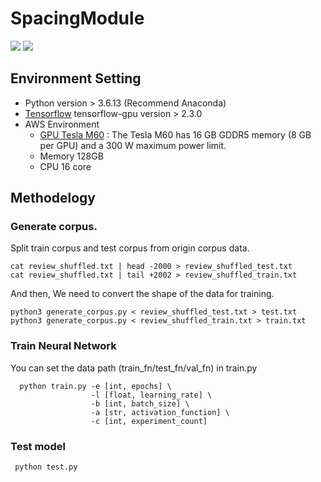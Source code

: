 # SpacingModule
<img src="https://img.shields.io/badge/Python-3776AB?style=flat-square&logo=Python&logoColor=white"/> <img src="https://img.shields.io/badge/Tensorflow-FF6F00?style=flat-square&logo=Tensorflow&logoColor=white"/>

## Environment Setting
* Python version > 3.6.13 (Recommend Anaconda)
* [Tensorflow](https://tensorflow.org, "Tensorflow link") tensorflow-gpu version > 2.3.0 
* AWS Environment
   * [GPU Tesla M60](https://images.nvidia.com/content/pdf/tesla/tesla-m60-product-brief.pdf, "GPU Tesla M60 Spec")
     : The Tesla M60 has 16 GB GDDR5 memory (8 GB per GPU) and a 300 W maximum power limit. 
   * Memory 128GB
   * CPU 16 core

## Methodelogy
### Generate corpus.
 Split train corpus and test corpus from origin corpus data.
  ```
  cat review_shuffled.txt | head -2000 > review_shuffled_test.txt
  cat review_shuffled.txt | tail +2002 > review_shuffled_train.txt
  ```
  And then, We need to convert the shape of the data for training.
  ```
  python3 generate_corpus.py < review_shuffled_test.txt > test.txt
  python3 generate_corpus.py < review_shuffled_train.txt > train.txt
  ```
 ### Train Neural Network
  You can set the data path (train_fn/test_fn/val_fn) in train.py
  ```
    python train.py -e [int, epochs] \
                    -l [float, learning_rate] \
                    -b [int, batch_size] \
                    -a [str, activation_function] \
                    -c [int, experiment_count]
  ```
 ### Test model
   ```
    python test.py
   ```
